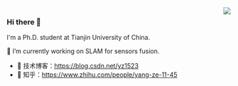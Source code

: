 <img align="right" src="https://github-readme-stats.vercel.app/api?username=yz1523&show_icons=true&icon_color=CE1D2D&text_color=718096&bg_color=ffffff&hide_title=true" />

### Hi there 👋

I'm a Ph.D. student at Tianjin University of China.

🔭 I’m currently working on SLAM for sensors fusion.

- :orange_book: 技术博客：https://blog.csdn.net/yz1523
- :hammer: 知乎：https://www.zhihu.com/people/yang-ze-11-45

<!--
**yz1523/yz1523** is a ✨ _special_ ✨ repository because its `README.md` (this file) appears on your GitHub profile.

Here are some ideas to get you started:

- 🔭 I’m currently working on ...
- 🌱 I’m currently learning ...
- 👯 I’m looking to collaborate on ...
- 🤔 I’m looking for help with ...
- 💬 Ask me about ...
- 📫 How to reach me: ...
- 😄 Pronouns: ...
- ⚡ Fun fact: ...
-->

